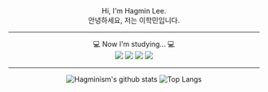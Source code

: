 <div align="center">
  Hi, I'm Hagmin Lee.<br>
  안녕하세요, 저는 이학민입니다.
  <hr>
  💻 Now I'm studying... 💻<br>
  <img src="https://img.shields.io/badge/git-F05032?style=for-the-badge&logo=git&logoColor=white">
  <img src="https://img.shields.io/badge/github-181717?style=for-the-badge&logo=github&logoColor=white">
  <img src="https://img.shields.io/badge/dart-%230175C2.svg?style=for-the-badge&logo=dart&logoColor=white">
  <img src="https://img.shields.io/badge/flutter-02569B?style=for-the-badge&logo=flutter&logoColor=white">
  <hr>
  
  ![Hagminism's github stats](https://github-readme-stats.vercel.app/api?username=Hagminism&theme=dark) ![Top Langs](https://github-readme-stats.vercel.app/api/top-langs/?username=Hagminism&layout=compact&theme=dark)
</div>

<!--
**Hagminism/Hagminism** is a ✨ _special_ ✨ repository because its `README.md` (this file) appears on your GitHub profile.

Here are some ideas to get you started:

- 🔭 I’m currently working on ...
- 🌱 I’m currently learning ...
- 👯 I’m looking to collaborate on ...
- 🤔 I’m looking for help with ...
- 💬 Ask me about ...
- 📫 How to reach me: ...
- 😄 Pronouns: ...
- ⚡ Fun fact: ...
-->
